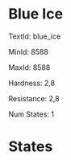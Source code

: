 # Blue Ice

TextId: blue_ice

MinId: 8588

MaxId: 8588

Hardness: 2,8

Resistance: 2,8


Num States: 1

# States
```

```